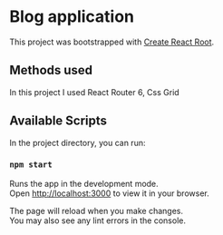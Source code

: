 # Blog application

This project was bootstrapped with [Create React Root](https://github.com/facebook/create-react-app).

## Methods used
In this project I used React Router 6, Css Grid


## Available Scripts

In the project directory, you can run:

### `npm start`

Runs the app in the development mode.\
Open [http://localhost:3000](http://localhost:3000) to view it in your browser.

The page will reload when you make changes.\
You may also see any lint errors in the console.
